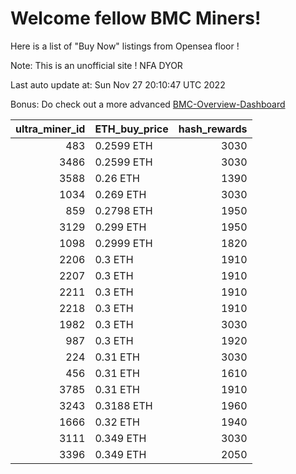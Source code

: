 # Welcome fellow BMC Miners!
Here is a list of "Buy Now" listings from Opensea floor !

Note: This is an unofficial site ! NFA DYOR

Last auto update at: Sun Nov 27 20:10:47 UTC 2022

Bonus: Do check out a more advanced [BMC-Overview-Dashboard](https://dune.com/defifunk/BMC-Overview-Dashboard)


|   ultra_miner_id | ETH_buy_price   |   hash_rewards |
|-----------------:|:----------------|---------------:|
|              483 | 0.2599 ETH      |           3030 |
|             3486 | 0.2599 ETH      |           3030 |
|             3588 | 0.26 ETH        |           1390 |
|             1034 | 0.269 ETH       |           3030 |
|              859 | 0.2798 ETH      |           1950 |
|             3129 | 0.299 ETH       |           1950 |
|             1098 | 0.2999 ETH      |           1820 |
|             2206 | 0.3 ETH         |           1910 |
|             2207 | 0.3 ETH         |           1910 |
|             2211 | 0.3 ETH         |           1910 |
|             2218 | 0.3 ETH         |           1910 |
|             1982 | 0.3 ETH         |           3030 |
|              987 | 0.3 ETH         |           1920 |
|              224 | 0.31 ETH        |           3030 |
|              456 | 0.31 ETH        |           1610 |
|             3785 | 0.31 ETH        |           1910 |
|             3243 | 0.3188 ETH      |           1960 |
|             1666 | 0.32 ETH        |           1940 |
|             3111 | 0.349 ETH       |           3030 |
|             3396 | 0.349 ETH       |           2050 |
